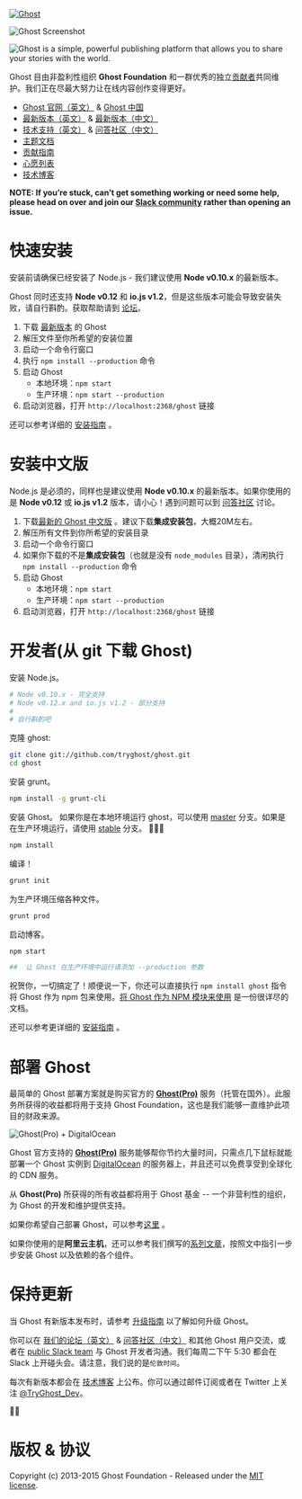 <a href="https://github.com/TryGhost/Ghost"><img src="https://cloud.githubusercontent.com/assets/120485/6622822/c4c639fe-c8e7-11e4-9e64-5bec06c8b4c3.png" alt="Ghost" /></a>

![Ghost Screenshot](https://cloud.githubusercontent.com/assets/120485/6626466/6dae46b2-c8ff-11e4-8c7c-8dd63b215f7b.jpg)

![Ghost is a simple, powerful publishing platform that allows you to share your stories with the world.](https://cloud.githubusercontent.com/assets/120485/6626501/b2bb072c-c8ff-11e4-8e1a-2e78e68fd5c3.png)

Ghost 目由非盈利性组织 **Ghost Foundation** 和一群优秀的独立[贡献者](https://github.com/TryGhost/Ghost/contributors)共同维护。我们正在尽最大努力让在线内容创作变得更好。

- [Ghost 官网（英文）](https://ghost.org) & [Ghost 中国](http://www.ghostchina.com/)
- [最新版本（英文）](https://ghost.org/download/) & [最新版本（中文）](http://www.ghostchina.com/download/)
- [技术支持（英文）](http://support.ghost.org/) & [问答社区（中文）](http://wenda.ghostchina.com/)
- [主题文档](http://themes.ghost.org)
- [贡献指南](https://github.com/TryGhost/Ghost/blob/master/CONTRIBUTING.md)
- [心愿列表](http://ideas.ghost.org/)
- [技术博客](http://dev.ghost.org)

**NOTE: If you’re stuck, can’t get something working or need some help, please head on over and join our [Slack community](https://ghost.org/slack/) rather than opening an issue.**


# 快速安装

安装前请确保已经安装了 Node.js - 我们建议使用 **Node v0.10.x** 的最新版本。

Ghost 同时还支持 **Node v0.12** 和 **io.js v1.2**，但是这些版本可能会导致安装失败，请自行斟酌。获取帮助请到 [论坛](https://ghost.org/forum/installation/)。

1. 下载 [最新版本](https://ghost.org/download/) 的 Ghost
1. 解压文件至你所希望的安装位置
1. 启动一个命令行窗口
1. 执行 `npm install --production` 命令
1. 启动 Ghost
    - 本地环境：`npm start`
    - 生产环境：`npm start --production`
1. 启动浏览器，打开 `http://localhost:2368/ghost` 链接

还可以参考详细的 [安装指南](http://support.ghost.org/installation/) 。

# 安装中文版

Node.js 是必须的，同样也是建议使用  **Node v0.10.x** 的最新版本。如果你使用的是 **Node v0.12** 或 **io.js v1.2** 版本，请小心！遇到问题可以到 [问答社区](http://wenda.ghostchina.com/) 讨论。

1. 下载[最新的 Ghost 中文版](http://www.ghostchina.com/download/) 。建议下载**集成安装包**，大概20M左右。
1. 解压所有文件到你所希望的安装目录
1. 启动一个命令行窗口
1. 如果你下载的不是**集成安装包**（也就是没有 `node_modules` 目录），清闲执行 `npm install --production` 命令
1. 启动 Ghost
    - 本地环境：`npm start`
    - 生产环境：`npm start --production`
1. 启动浏览器，打开 `http://localhost:2368/ghost` 链接

<a name="getting-started"></a>
# 开发者(从 git 下载 Ghost)

安装 Node.js。

```bash
# Node v0.10.x - 完全支持
# Node v0.12.x and io.js v1.2 - 部分支持
#
# 自行斟酌吧
```

克隆 ghost:

```bash
git clone git://github.com/tryghost/ghost.git
cd ghost
```

安装 grunt。

```bash
npm install -g grunt-cli
```

安装 Ghost。 如果你是在本地环境运行 ghost，可以使用 [master](https://github.com/TryGhost/Ghost/tree/master) 分支。如果是在生产环境运行，请使用 [stable](https://github.com/TryGhost/Ghost/tree/stable) 分支。 :no_entry_sign::rocket::microscope:

```bash
npm install
```

编译！

```bash
grunt init
```

为生产环境压缩各种文件。

```bash
grunt prod
```

启动博客。

```bash
npm start

##  让 Ghost 在生产环境中运行请添加 --production 参数
```

祝贺你，一切搞定了！顺便说一下，你还可以直接执行 `npm install ghost` 指令将 Ghost 作为 npm 包来使用。[将 Ghost 作为 NPM 模块来使用](https://github.com/TryGhost/Ghost/wiki/Using-Ghost-as-an-npm-module) 是一份很详尽的文档。

还可以参考更详细的 [安装指南](http://support.ghost.org/installation/) 。


# 部署 Ghost

最简单的 Ghost 部署方案就是购买官方的 <strong><a href="https://ghost.org/pricing/">Ghost(Pro)</a></strong> 服务（托管在国外）。此服务所获得的收益都将用于支持 Ghost Foundation，这也是我们能够一直维护此项目的财政来源。

![Ghost(Pro) + DigitalOcean](https://cloud.githubusercontent.com/assets/120485/8180331/d6674e32-1414-11e5-8ce4-2250e9994906.png)

Ghost 官方支持的 **[Ghost(Pro)](https://ghost.org/pricing/)** 服务能够帮你节约大量时间，只需点几下鼠标就能部署一个 Ghost 实例到 [DigitalOcean](https://digitalocean.com) 的服务器上，并且还可以免费享受到全球化的 CDN 服务。

从 **Ghost(Pro)** 所获得的所有收益都将用于 Ghost 基金 -- 一个非营利性的组织，为 Ghost 的开发和维护提供支持。

如果你希望自己部署 Ghost，可以参考[这里](http://support.ghost.org/deploying-ghost/) 。

如果你使用的是**阿里云主机**，还可以参考我们撰写的[系列文章](http://www.ghostchina.com/tag/aliyun-ecs/)，按照文中指引一步步安装 Ghost 以及依赖的各个组件。


# 保持更新

当 Ghost 有新版本发布时，请参考 [升级指南](http://support.ghost.org/how-to-upgrade/) 以了解如何升级 Ghost。

你可以在 [我们的论坛（英文）](https://ghost.org/forum) & [问答社区（中文）](http://wenda.ghostchina.com/) 和其他 Ghost 用户交流，或者在 [public Slack team](https://ghost.org/slack/) 与 Ghost 开发者沟通。我们每周二下午 5:30 都会在 Slack 上开碰头会。请注意，我们说的是`伦敦时间`。

每次有新版本都会在 [技术博客](http://dev.ghost.org/tag/releases/) 上公布。你可以通过邮件订阅或者在 Twitter 上关注 [@TryGhost_Dev](https://twitter.com/tryghost_dev)。

:saxophone::turtle:


# 版权 & 协议

Copyright (c) 2013-2015 Ghost Foundation - Released under the [MIT license](LICENSE).
